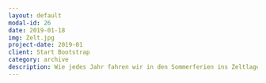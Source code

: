 ```yaml
---
layout: default
modal-id: 26
date: 2019-01-18
img: Zelt.jpg
project-date: 2019-01
client: Start Bootstrap
category: archive
description: Wie jedes Jahr fahren wir in den Sommerferien ins Zeltlager. Wir haben zwei Wochen Spaß, verbringen unsere Zeit in der Natur und neben vielen verschiedenen Spielen erleben wir vor allem das Gefühl der Gemeinschaft. Wir freuen uns über jedes Kind im Alter von 9 bis 13, dass bei uns mitfährt! Weitere Informationen findet ihr im <a target="_blank" href="/dokumente/zl-flyer/zl-flyer_2019_reviewed.pdf">Flyer</a>.
---
```

